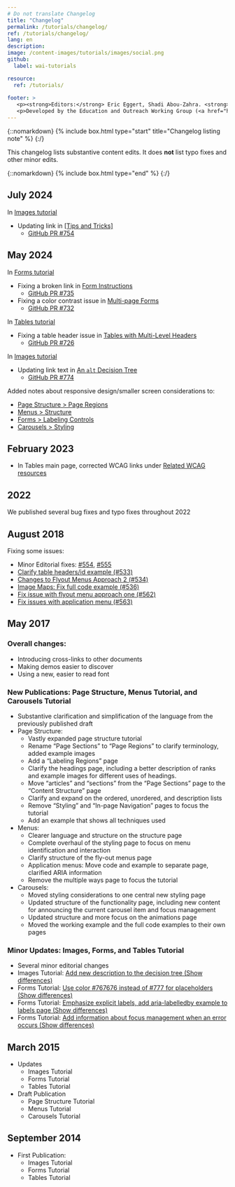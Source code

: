 ```yaml
---
# Do not translate Changelog
title: "Changelog"
permalink: /tutorials/changelog/
ref: /tutorials/changelog/
lang: en
description:
image: /content-images/tutorials/images/social.png
github:
  label: wai-tutorials

resource:
  ref: /tutorials/
  
footer: >
   <p><strong>Editors:</strong> Eric Eggert, Shadi Abou-Zahra. <strong>Update Editor:</strong> Brian Elton. Contributors: Shawn Lawton Henry, Anna Belle Leiserson, Sharron Rush, Bim Egan, <a href="https://www.w3.org/groups/wg/ag/participants">AG WG participants</a>, <a href="https://www.w3.org/groups/wg/eowg/participants">EOWG participants</a>.</p>
   <p>Developed by the Education and Outreach Working Group (<a href="https://www.w3.org/groups/wg/eowg">EOWG</a>). Developed with support from the <a href="https://www.w3.org/WAI/ACT/">WAI-ACT project</a>, co-funded by the European Commission <abbr title="Information Society Technologies">IST</abbr> Programme.</p>  
---
```


{::nomarkdown}
{% include box.html type="start" title="Changelog listing note" %}
{:/}

This changelog lists substantive content edits. It does **not** list typo fixes and other minor edits.

{::nomarkdown}
{% include box.html type="end" %}
{:/}

## July 2024

In [Images tutorial](/tutorials/images/)
* Updating link in [[Tips and Tricks]](/tutorials/images/tips/)
  * [GitHub PR #754](https://github.com/w3c/wai-website/pull/754)

## May 2024
In [Forms tutorial](/tutorials/forms/)
* Fixing a broken link in [Form Instructions](/tutorials/forms/instructions/#placeholder-text)
  * [GitHub PR #735](https://github.com/w3c/wai-tutorials/pull/735)
* Fixing a color contrast issue in [Multi-page Forms](/tutorials/forms/multi-page/#using-the-html5-progress-element)
  * [GitHub PR #732](https://github.com/w3c/wai-tutorials/pull/732)

In [Tables tutorial](/tutorials/tables/)
* Fixing a table header issue in [Tables with Multi-Level Headers](/tutorials/tables/multi-level/#table-with-multiple-column-headers-in-each-column)
  * [GitHub PR #726](https://github.com/w3c/wai-tutorials/pull/726)

In [Images tutorial](/tutorials/images/)
* Updating link text in [An <code>alt</code> Decision Tree](/tutorials/images/decision-tree/)
  * [GitHub PR #774](https://github.com/w3c/wai-tutorials/pull/774)

Added notes about responsive design/smaller screen considerations to:
* [Page Structure > Page Regions](/tutorials/page-structure/regions/)
* [Menus > Structure](/tutorials/menus/structure/)
* [Forms > Labeling Controls](/tutorials/forms/labels/)
* [Carousels > Styling](/tutorials/carousels/styling/)

## February 2023

* In Tables main page, corrected WCAG links under [Related WCAG resources](/tutorials/tables/#related)

## 2022
We published several bug fixes and typo fixes throughout 2022

## August 2018

Fixing some issues:

* Minor Editorial fixes: [#554](https://github.com/w3c/wai-tutorials/pull/554), [#555](https://github.com/w3c/wai-tutorials/pull/555)
* [Clarify table headers/id example (#533)](https://github.com/w3c/wai-tutorials/pull/533)
* [Changes to Flyout Menus Approach 2 (#534)](https://github.com/w3c/wai-tutorials/pull/534)
* [Image Maps: Fix full code example (#536)](https://github.com/w3c/wai-tutorials/pull/536)
* [Fix issue with flyout menu approach one (#562)](https://github.com/w3c/wai-tutorials/pull/562)
* [Fix issues with application menu (#563)](https://github.com/w3c/wai-tutorials/pull/563)

## May 2017

### Overall changes:

* Introducing cross-links to other documents
* Making demos easier to discover
* Using a new, easier to read font

### New Publications: Page Structure, Menus Tutorial, and Carousels Tutorial

* Substantive clarification and simplification of the language from the previously published draft
* Page Structure:
  * Vastly expanded page structure tutorial
  * Rename “Page Sections” to “Page Regions” to clarify terminology, added example images
  * Add a “Labeling Regions” page
  * Clarify the headings page, including a better description of ranks and example images for different uses of headings.
  * Move “articles” and “sections” from the “Page Sections” page to the “Content Structure” page
  * Clarify and expand on the ordered, unordered, and description lists
  * Remove “Styling” and “In-page Navigation” pages to focus the tutorial
  * Add an example that shows all techniques used
* Menus:
  * Clearer language and structure on the structure page
  * Complete overhaul of the styling page to focus on menu identification and interaction
  * Clarify structure of the fly-out menus page
  * Application menus: Move code and example to separate page, clarified ARIA information
  * Remove the multiple ways page to focus the tutorial
* Carousels:
  * Moved styling considerations to one central new styling page
  * Updated structure of the functionality page, including new content for announcing the current carousel item and focus management
  * Updated structure and more focus on the animations page
  * Moved the working example and the full code examples to their own pages

### Minor Updates: Images, Forms, and Tables Tutorial

* Several minor editorial changes
* Images Tutorial: [Add new description to the decision tree (Show differences)](https://services.w3.org/htmldiff?doc1=https%3A%2F%2Frawgit.com%2Fw3c%2Fwai-tutorials%2Frendered-2015-03%2Fimages%2Fdecision-tree%2F&doc2=https%3A%2F%2Frawgit.com%2Fw3c%2Fwai-tutorials%2Fbf1f9f95e2ebeec2b3f25ca1fa336dfc6caf166f%2Fimages%2Fdecision-tree%2F)
* Forms Tutorial: [Use color #767676 instead of #777 for placeholders (Show differences)](https://services.w3.org/htmldiff?doc1=https%3A%2F%2Frawgit.com%2Fw3c%2Fwai-tutorials%2Frendered-2015-03%2Fforms%2Finstructions%2F&doc2=https%3A%2F%2Frawgit.com%2Fw3c%2Fwai-tutorials%2Fbf1f9f95e2ebeec2b3f25ca1fa336dfc6caf166f%2Fforms%2Finstructions%2F)
* Forms Tutorial: [Emphasize explicit labels, add aria-labelledby example to labels page (Show differences)](https://services.w3.org/htmldiff?doc1=https%3A%2F%2Frawgit.com%2Fw3c%2Fwai-tutorials%2Frendered-2015-03%2Fforms%2Flabels%2F&doc2=https%3A%2F%2Frawgit.com%2Fw3c%2Fwai-tutorials%2Fbf1f9f95e2ebeec2b3f25ca1fa336dfc6caf166f%2Fforms%2Flabels%2F)
* Forms Tutorial: [Add information about focus management when an error occurs (Show differences)](https://services.w3.org/htmldiff?doc1=https%3A%2F%2Frawgit.com%2Fw3c%2Fwai-tutorials%2Frendered-2015-03%2Fforms%2Fnotifications%2F&doc2=https%3A%2F%2Frawgit.com%2Fw3c%2Fwai-tutorials%2Fbf1f9f95e2ebeec2b3f25ca1fa336dfc6caf166f%2Fforms%2Fnotifications%2F)

## March 2015

* Updates
  * Images Tutorial
  * Forms Tutorial
  * Tables Tutorial
* Draft Publication
  * Page Structure Tutorial
  * Menus Tutorial
  * Carousels Tutorial

## September 2014

* First Publication:
  * Images Tutorial
  * Forms Tutorial
  * Tables Tutorial

